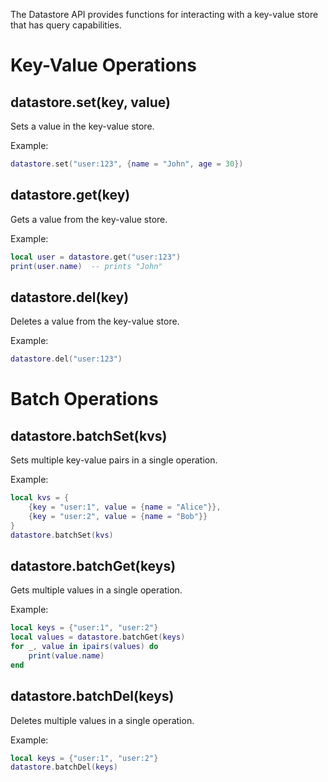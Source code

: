 The Datastore API provides functions for interacting with a key-value store that has query capabilities.

# Key-Value Operations

## datastore.set(key, value)
Sets a value in the key-value store.

Example:
```lua
datastore.set("user:123", {name = "John", age = 30})
```

## datastore.get(key)
Gets a value from the key-value store.

Example:
```lua
local user = datastore.get("user:123")
print(user.name)  -- prints "John"
```

## datastore.del(key)
Deletes a value from the key-value store.

Example:
```lua
datastore.del("user:123")
```

# Batch Operations

## datastore.batchSet(kvs)
Sets multiple key-value pairs in a single operation.

Example:
```lua
local kvs = {
    {key = "user:1", value = {name = "Alice"}},
    {key = "user:2", value = {name = "Bob"}}
}
datastore.batchSet(kvs)
```

## datastore.batchGet(keys)
Gets multiple values in a single operation.

Example:
```lua
local keys = {"user:1", "user:2"}
local values = datastore.batchGet(keys)
for _, value in ipairs(values) do
    print(value.name)
end
```

## datastore.batchDel(keys)
Deletes multiple values in a single operation.

Example:
```lua
local keys = {"user:1", "user:2"}
datastore.batchDel(keys)

